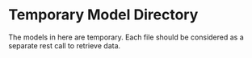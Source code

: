 Temporary Model Directory
=====================

The models in here are temporary. Each file should be considered as a separate rest call to retrieve data.
